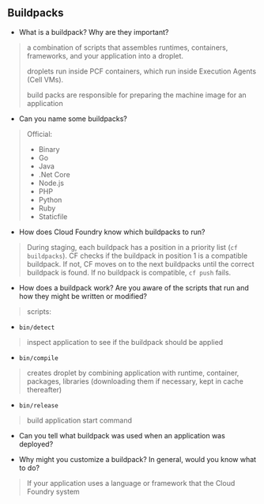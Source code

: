 ## Buildpacks

- What is a buildpack? Why are they important?
> a combination of scripts that assembles runtimes, containers, frameworks, and your application into a droplet.
>
> droplets run inside PCF containers, which run inside Execution Agents (Cell VMs).
>
> build packs are responsible for preparing the machine image for an application

- Can you name some buildpacks?

> Official: 
> - Binary
> - Go
> - Java
> - .Net Core
> - Node.js
> - PHP
> - Python
> - Ruby
> - Staticfile


- How does Cloud Foundry know which buildpacks to run?

> During staging, each buildpack has a position in a priority list (`cf buildpacks`). CF checks if the buildpack in position 1 is a compatible buildpack. If not, CF moves on to the next buildpacks until the correct buildpack is found. If no buildpack is compatible, `cf push` fails.

- How does a buildpack work? Are you aware of the scripts that run and how  they might be written or modified?

> scripts:
- `bin/detect`
> inspect application to see if the buildpack should be applied
- `bin/compile` 
> creates droplet by combining application with runtime, container, packages, libraries (downloading them if necessary, kept in cache thereafter)
- `bin/release`
> build application start command

- Can you tell what buildpack was used when an application was deployed?

- Why might you customize a buildpack? In general, would you know what to do?
> If your application uses a language or framework that the Cloud Foundry system
